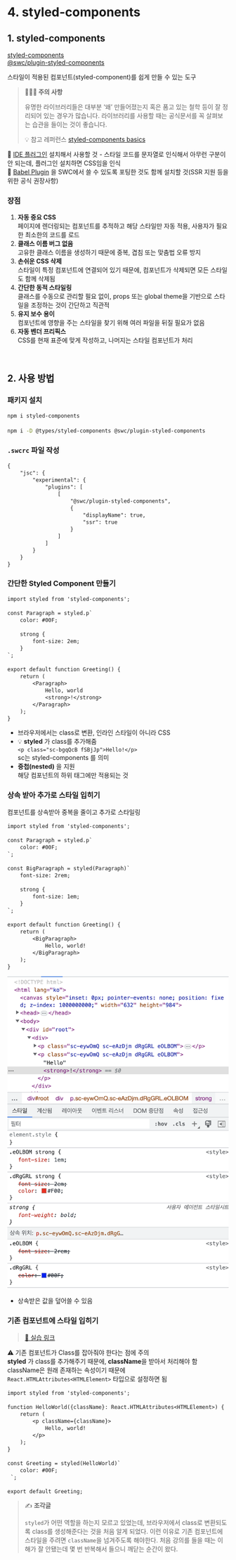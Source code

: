# 4. styled-components

## 1. styled-components

[styled-components](https://styled-components.com/)  
[@swc/plugin-styled-components](https://github.com/swc-project/plugins/tree/main/packages/styled-components)  

스타일이 적용된 컴포넌트(styled-component)를 쉽게 만들 수 있는 도구

> **🙋🏻‍♀️️ 주의 사항**
>
> 유명한 라이브러리들은 대부분 ‘왜’ 만들어졌는지 혹은 품고 있는 철학 등이 잘 정리되어 있는 경우가 많습니다.
> 라이브러리를 사용할 때는 공식문서를 꼭 살펴보는 습관을 들이는 것이 좋습니다.
>
> 💡 참고 레퍼런스 [styled-components basics](https://styled-components.com/docs/basics)


📌 [IDE 플러그인](https://marketplace.visualstudio.com/items?itemName=styled-components.vscode-styled-components) 
설치해서 사용할 것 - 스타일 코드를 문자열로 인식해서 아무런 구분이 안 되는데, 플러그인 설치하면 CSS임을 인식  
📌 [Babel Plugin](https://styled-components.com/docs/tooling#babel-plugin) 을
SWC에서 쓸 수 있도록 포팅한 것도 함께 설치할 것(SSR 지원 등을 위한 공식 권장사항)

### 장점

1. **자동 중요 CSS**  
페이지에 렌더링되는 컴포넌트를 추적하고 해당 스타일만 자동 적용, 사용자가 필요한 최소한의 코드를 로드
2. **클래스 이름 버그 없음**  
고유한 클래스 이름을 생성하기 때문에 중복, 겹침 또는 맞춤법 오류 방지 
3. **손쉬운 CSS 삭제**    
스타일이 특정 컴포넌트에 연결되어 있기 때문에, 컴포넌트가 삭제되면 모든 스타일도 함께 삭제됨 
4. **간단한 동적 스타일링**    
클래스를 수동으로 관리할 필요 없이, props 또는 global theme을 기반으로 스타일을 조정하는 것이 간단하고 직관적
5. **유지 보수 용이**    
컴포넌트에 영향을 주는 스타일을 찾기 위해 여러 파일을 뒤질 필요가 없음
6. **자동 벤더 프리픽스**    
CSS를 현재 표준에 맞게 작성하고, 나머지는 스타일 컴포넌트가 처리

<br>

## 2. 사용 방법

### 패키지 설치

```bash
npm i styled-components

npm i -D @types/styled-components @swc/plugin-styled-components
```

### `.swcrc` 파일 작성

```
{
    "jsc": {
        "experimental": {
            "plugins": [
                [
                    "@swc/plugin-styled-components",
                    {
                        "displayName": true,
                        "ssr": true
                    }
                ]
            ]
        }
    }
}
```

### 간단한 Styled Component 만들기

```tsx
import styled from 'styled-components';

const Paragraph = styled.p`
    color: #00F;
    
    strong {
        font-size: 2em;
    }
`;

export default function Greeting() {
    return (
        <Paragraph>
            Hello, world
            <strong>!</strong>
        </Paragraph>
    );
}
```

* 브라우저에서는 class로 변환, 인라인 스타일이 아니라 CSS   
* 💡 **styled** 가 class를 추가해줌  
`<p class="sc-bgqQcB fSBjJp">Hello!</p>`  
sc는 styled-components 를 의미
* **중첩(nested)** 을 지원  
해당 컴포넌트의 하위 태그에만 적용되는 것  

### 상속 받아 추가로 스타일 입히기 

컴포넌트를 상속받아 중복을 줄이고 추가로 스타일링 

```tsx
import styled from 'styled-components';

const Paragraph = styled.p`
    color: #00F;
`;

const BigParagraph = styled(Paragraph)`
    font-size: 2rem;
	
    strong {
        font-size: 1em;
    }
`;

export default function Greeting() {
    return (
        <BigParagraph>
            Hello, world!
        </BigParagraph>
    );
}
```

![](../../images/week8_4_styled-components-browser.png)

* 상속받은 값을 덮어쓸 수 있음  

### 기존 컴포넌트에 스타일 입히기

> [🔗 실습 링크](https://github.com/ShinjungOh/2023-learn-react/commit/b4f3a8057a2f17e0980f0894cf4de8689ab133a6)

⚠️ 기존 컴포넌트가 Class를 잡아줘야 한다는 점에 주의  
**styled** 가 class를 추가해주기 때문에, **className**을 받아서 처리해야 함  
className은 원래 존재하는 속성이기 때문에 `React.HTMLAttributes<HTMLElement>` 타입으로 설정하면 됨  

```tsx
import styled from 'styled-components';

function HelloWorld({className}: React.HTMLAttributes<HTMLElement>) {
    return (
        <p className={className}>
            Hello, world!
        </p>
    );
}

const Greeting = styled(HelloWorld)`
    color: #00F;
 `;

export default Greeting;
```

> ✍️ **조각글**
>
> `styled`가 어떤 역할을 하는지 모르고 있었는데, 브라우저에서 class로 변환되도록 class를 생성해준다는 것을 처음 알게 되었다.
> 이런 이유로 기존 컴포넌트에 스타일을 주려면 `className`을 넘겨주도록 해야한다. 처음 강의를 들을 때는 이해가 잘 안됐는데
> 몇 번 반복해서 들으니 깨닫는 순간이 왔다. 
